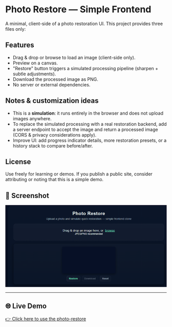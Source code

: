# Photo Restore — Simple Frontend

A minimal, client-side of a photo restoration UI. This project provides three files only:

## Features
- Drag & drop or browse to load an image (client-side only).
- Preview on a canvas.
- "Restore" button triggers a simulated processing pipeline (sharpen + subtle adjustments).
- Download the processed image as PNG.
- No server or external dependencies.

## Notes & customization ideas
- This is a **simulation**: it runs entirely in the browser and does not upload images anywhere.
- To replace the simulated processing with a real restoration backend, add a server endpoint to accept the image and return a processed image (CORS & privacy considerations apply).
- Improve UI: add progress indicator details, more restoration presets, or a history stack to compare before/after.

## License
Use freely for learning or demos. If you publish a public site, consider attributing or noting that this is a simple demo.



## 📸 Screenshot
![photo-restore Screenshot](screenshot.png)

---

## 🌐 Live Demo
[👉 Click here to use the photo-restore](https://xyzvikram.github.io/photo-restore/)

##